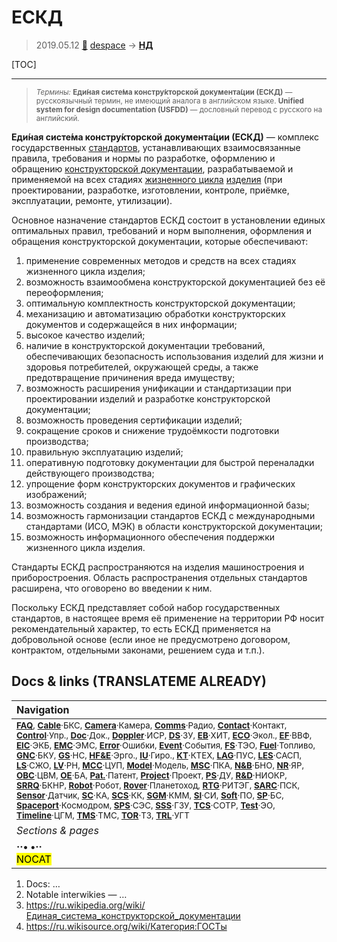 # ЕСКД
> 2019.05.12 [🚀](../index/index.md) [despace](index.md) → **[НД](doc.md#НД)**

[TOC]

---

> <small>*Термины:* **Еди́ная систе́ма констру́кторской документа́ции (ЕСКД)** — русскоязычный термин, не имеющий аналога в английском языке. **Unified system for design documentation (USFDD)** — дословный перевод с русского на английский.</small>

**Еди́ная систе́ма констру́кторской документа́ции (ЕСКД)** — комплекс государственных [стандартов](doc.md), устанавливающих взаимосвязанные правила, требования и нормы по разработке, оформлению и обращению [конструкторской документации](doc.md), разрабатываемой и применяемой на всех стадиях [жизненного цикла](pl.md) [изделия](unit.md) (при проектировании, разработке, изготовлении, контроле, приёмке, эксплуатации, ремонте, утилизации).

Основное назначение стандартов ЕСКД состоит в установлении единых оптимальных правил, требований и норм выполнения, оформления и обращения конструкторской документации, которые обеспечивают:

   1. применение современных методов и средств на всех стадиях жизненного цикла изделия;
   1. возможность взаимообмена конструкторской документацией без её переоформления;
   1. оптимальную комплектность конструкторской документации;
   1. механизацию и автоматизацию обработки конструкторских документов и содержащейся в них информации;
   1. высокое качество изделий;
   1. наличие в конструкторской документации требований, обеспечивающих безопасность использования изделий для жизни и здоровья потребителей, окружающей среды, а также предотвращение причинения вреда имуществу;
   1. возможность расширения унификации и стандартизации при проектировании изделий и разработке конструкторской документации;
   1. возможность проведения сертификации изделий;
   1. сокращение сроков и снижение трудоёмкости подготовки производства;
   1. правильную эксплуатацию изделий;
   1. оперативную подготовку документации для быстрой переналадки действующего производства;
   1. упрощение форм конструкторских документов и графических изображений;
   1. возможность создания и ведения единой информационной базы;
   1. возможность гармонизации стандартов ЕСКД с международными стандартами (ИСО, МЭК) в области конструкторской документации;
   1. возможность информационного обеспечения поддержки жизненного цикла изделия.

Стандарты ЕСКД распространяются на изделия машиностроения и приборостроения. Область распространения отдельных стандартов расширена, что оговорено во введении к ним.

Поскольку ЕСКД представляет собой набор государственных стандартов, в настоящее время её применение на территории РФ носит рекомендательный характер, то есть ЕСКД применяется на добровольной основе (если иное не предусмотрено договором, контрактом, отдельными законами, решением суда и т.п.).



<p style="page-break-after:always"> </p>

## Docs & links (TRANSLATEME ALREADY)
|Navigation|
|:--|
|<small>**[FAQ](faq.md)**, **[Cable](cable.md)**·БКС, **[Camera](cam.md)**·Камера, **[Comms](comms.md)**·Радио, **[Contact](contact.md)**·Контакт, **[Control](control.md)**·Упр., **[Doc](doc.md)**·Док., **[Doppler](doppler.md)**·ИСР, **[DS](ds.md)**·ЗУ, **[EB](eb.md)**·ХИТ, **[ECO](ecology.md)**·Экол., **[EF](ef.md)**·ВВФ, **[ElC](elc.md)**·ЭКБ, **[EMC](emc.md)**·ЭМС, **[Error](error.md)**·Ошибки, **[Event](event.md)**·События, **[FS](fs.md)**·ТЭО, **[Fuel](fuel.md)**·Топливо, **[GNC](gnc.md)**·БКУ, **[GS](scs.md)**·НС, **[HF&E](hfe.md)**·Эрго., **[IU](iu.md)**·Гиро., **[KT](kt.md)**·КТЕХ, **[LAG](lag.md)**·ПУC, **[LES](les.md)**·САСП, **[LS](ls.md)**·СЖО, **[LV](lv.md)**·РН, **[MCC](mcc.md)**·ЦУП, **[Model](model.md)**·Модель, **[MSC](sc.md)**·ПКА, **[N&B](nnb.md)**·БНО, **[NR](nr.md)**·ЯР, **[OBC](obc.md)**·ЦВМ, **[OE](oe.md)**·БА, **[Pat.](патент.md)**·Патент, **[Project](project.md)**·Проект, **[PS](ps.md)**·ДУ, **[R&D](rnd.md)**·НИОКР, **[SRRQ](srrq.md)**·БКНР, **[Robot](robotics.md)**·Робот, **[Rover](rover.md)**·Планетоход, **[RTG](rtg.md)**·РИТЭГ, **[SARC](sarc.md)**·ПСК, **[Sensor](sensor.md)**·Датчик, **[SC](sc.md)**·КА, **[SCS](scs.md)**·КК, **[SGM](sgm.md)**·КММ, **[SI](si.md)**·СИ, **[Soft](soft.md)**·ПО, **[SP](sp.md)**·БС, **[Spaceport](spaceport.md)**·Космодром, **[SPS](sps.md)**·СЭС, **[SSS](sss.md)**·ГЗУ, **[TCS](tcs.md)**·СОТР, **[Test](test.md)**·ЭО, **[Timeline](timeline.md)**·ЦГМ, **[TMS](tms.md)**·ТМС, **[TOR](tor.md)**·ТЗ, **[TRL](trl.md)**·УГТ</small>|
|*Sections & pages*|
|**··• [](.md) •··**<br> <mark>NOCAT</mark>|

   1. Docs: …
   1. Notable interwikies — …
   1. <https://ru.wikipedia.org/wiki/Единая_система_конструкторской_документации>
   1. <https://ru.wikisource.org/wiki/Категория:ГОСТы>
